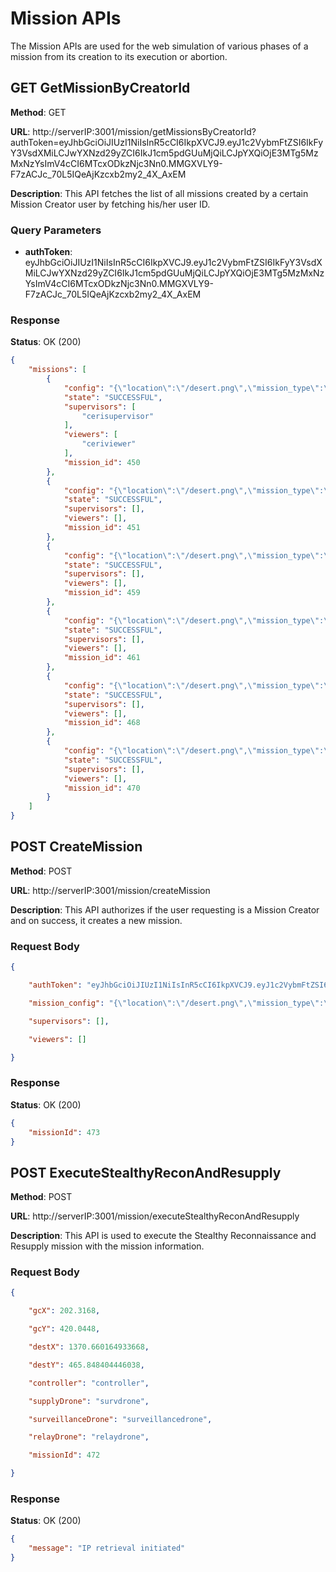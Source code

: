 # Mission APIs

The Mission APIs are used for the web simulation of various phases of a mission from its creation to its execution or abortion.

## GET GetMissionByCreatorId

**Method**: GET

**URL**: http://serverIP:3001/mission/getMissionsByCreatorId?authToken=eyJhbGciOiJIUzI1NiIsInR5cCI6IkpXVCJ9.eyJ1c2VybmFtZSI6IkFyY3VsdXMiLCJwYXNzd29yZCI6IkJ1cm5pdGUuMjQiLCJpYXQiOjE3MTg5MzMxNzYsImV4cCI6MTcxODkzNjc3Nn0.MMGXVLY9-F7zACJc_70L5IQeAjKzcxb2my2_4X_AxEM

**Description**: This API fetches the list of all missions created by a certain Mission Creator user by fetching his/her user ID.

### Query Parameters
- **authToken**: eyJhbGciOiJIUzI1NiIsInR5cCI6IkpXVCJ9.eyJ1c2VybmFtZSI6IkFyY3VsdXMiLCJwYXNzd29yZCI6IkJ1cm5pdGUuMjQiLCJpYXQiOjE3MTg5MzMxNzYsImV4cCI6MTcxODkzNjc3Nn0.MMGXVLY9-F7zACJc_70L5IQeAjKzcxb2my2_4X_AxEM

### Response
**Status**: OK (200)

```json
{
    "missions": [
        {
            "config": "{\"location\":\"/desert.png\",\"mission_type\":\"Stealthy Reconnaissance and Resupply\",\"gcX\":202.3168,\"gcY\":420.0448,\"destX\":1316.422566055701,\"destY\":477.75291597238754,\"selections\":{\"Video-Analytic Route Planner (Ground Control)\":\"controller\",\"Video Collection Surveillance Drone\":\"surveillancedrone\",\"Supply Delivery Drone\":\"newdemodrone\",\"Communication Relay Drone\":\"relaydrone\"},\"create_time\":\"2024-06-04 18:22:38\",\"duration_sec\":120}",
            "state": "SUCCESSFUL",
            "supervisors": [
                "cerisupervisor"
            ],
            "viewers": [
                "ceriviewer"
            ],
            "mission_id": 450
        },
        {
            "config": "{\"location\":\"/desert.png\",\"mission_type\":\"Stealthy Reconnaissance and Resupply\",\"gcX\":202.3168,\"gcY\":420.0448,\"destX\":1377.262937395858,\"destY\":368.55224946441325,\"selections\":{\"Video-Analytic Route Planner (Ground Control)\":\"controller\",\"Video Collection Surveillance Drone\":\"surveillancedrone\",\"Supply Delivery Drone\":\"newdemodrone\",\"Communication Relay Drone\":\"relaydrone\"},\"duration_sec\":120,\"create_time\":\"2024-06-04 18:30:54\"}",
            "state": "SUCCESSFUL",
            "supervisors": [],
            "viewers": [],
            "mission_id": 451
        },
        {
            "config": "{\"location\":\"/desert.png\",\"mission_type\":\"Stealthy Reconnaissance and Resupply\",\"gcX\":202.3168,\"gcY\":420.0448,\"destX\":1377.262937395858,\"destY\":368.55224946441325,\"selections\":{\"Video-Analytic Route Planner (Ground Control)\":\"controller\",\"Video Collection Surveillance Drone\":\"surveillancedrone\",\"Supply Delivery Drone\":\"newdemodrone\",\"Communication Relay Drone\":\"relaydrone\"},\"duration_sec\":120,\"create_time\":\"2024-06-04 18:55:13\"}",
            "state": "SUCCESSFUL",
            "supervisors": [],
            "viewers": [],
            "mission_id": 459
        },
        {
            "config": "{\"location\":\"/desert.png\",\"mission_type\":\"Stealthy Reconnaissance and Resupply\",\"gcX\":202.3168,\"gcY\":420.0448,\"destX\":1377.262937395858,\"destY\":368.55224946441325,\"selections\":{\"Video-Analytic Route Planner (Ground Control)\":\"controller\",\"Video Collection Surveillance Drone\":\"surveillancedrone\",\"Supply Delivery Drone\":\"newdemodrone\",\"Communication Relay Drone\":\"relaydrone\"},\"duration_sec\":120,\"create_time\":\"2024-06-04 18:58:58\"}",
            "state": "SUCCESSFUL",
            "supervisors": [],
            "viewers": [],
            "mission_id": 461
        },
        {
            "config": "{\"location\":\"/desert.png\",\"mission_type\":\"Stealthy Reconnaissance and Resupply\",\"gcX\":202.3168,\"gcY\":420.0448,\"destX\":1377.262937395858,\"destY\":368.55224946441325,\"selections\":{\"Video-Analytic Route Planner (Ground Control)\":\"controller\",\"Video Collection Surveillance Drone\":\"surveillancedrone\",\"Supply Delivery Drone\":\"newdemodrone\",\"Communication Relay Drone\":\"relaydrone\"},\"duration_sec\":120,\"create_time\":\"2024-06-04 19:09:37\"}",
            "state": "SUCCESSFUL",
            "supervisors": [],
            "viewers": [],
            "mission_id": 468
        },
        {
            "config": "{\"location\":\"/desert.png\",\"mission_type\":\"Stealthy Reconnaissance and Resupply\",\"gcX\":202.3168,\"gcY\":420.0448,\"destX\":1377.262937395858,\"destY\":368.55224946441325,\"selections\":{\"Video-Analytic Route Planner (Ground Control)\":\"controller\",\"Video Collection Surveillance Drone\":\"surveillancedrone\",\"Supply Delivery Drone\":\"newdemodrone\",\"Communication Relay Drone\":\"relaydrone\"},\"duration_sec\":120,\"create_time\":\"2024-06-04 19:12:26\"}",
            "state": "SUCCESSFUL",
            "supervisors": [],
            "viewers": [],
            "mission_id": 470
        }
    ]
}
```

## POST CreateMission

**Method**: POST

**URL**: http://serverIP:3001/mission/createMission

**Description**: This API authorizes if the user requesting is a Mission Creator and on success, it creates a new mission.

### Request Body
```json
{

    "authToken": "eyJhbGciOiJIUzI1NiIsInR5cCI6IkpXVCJ9.eyJ1c2VybmFtZSI6IkFyY3VsdXMiLCJwYXNzd29yZCI6IkJ1cm5pdGUuMjQiLCJpYXQiOjE3MTg5MzMxNzYsImV4cCI6MTcxODkzNjc3Nn0.MMGXVLY9-F7zACJc_70L5IQeAjKzcxb2my2_4X_AxEM",

    "mission_config": "{\"location\":\"/desert.png\",\"mission_type\":\"Stealthy Reconnaissance and Resupply\",\"gcX\":202.3168,\"gcY\":420.0448,\"destX\":1370.660164933668,\"destY\":465.848404446038,\"selections\":{\"Video-Analytic Route Planner (Ground Control)\":\"controller\",\"Video Collection Surveillance Drone\":\"surveillancedrone\",\"Supply Delivery Drone\":\"survdrone\",\"Communication Relay Drone\":\"relaydrone\"},\"create_time\":\"2024-06-21 01:43:44\",\"duration_sec\":120}",

    "supervisors": [],

    "viewers": []

}
```

### Response
**Status**: OK (200)

```json
{
    "missionId": 473
}
```

## POST ExecuteStealthyReconAndResupply

**Method**: POST

**URL**: http://serverIP:3001/mission/executeStealthyReconAndResupply

**Description**: This API is used to execute the Stealthy Reconnaissance and Resupply mission with the mission information.

### Request Body
```json
{

    "gcX": 202.3168,

    "gcY": 420.0448,

    "destX": 1370.660164933668,

    "destY": 465.848404446038,

    "controller": "controller",

    "supplyDrone": "survdrone",

    "surveillanceDrone": "surveillancedrone",

    "relayDrone": "relaydrone",

    "missionId": 472

}
```

### Response
**Status**: OK (200)

```json
{
    "message": "IP retrieval initiated"
}
```

